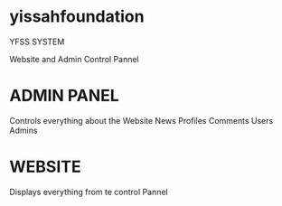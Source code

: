 # yissahfoundation
YFSS SYSTEM

Website and Admin Control Pannel

# ADMIN PANEL
Controls everything about the Website
News
Profiles
Comments
Users
Admins

# WEBSITE
Displays everything from te control Pannel
